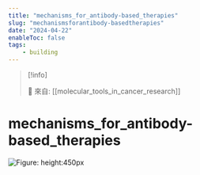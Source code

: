 ```yaml
---
title: "mechanisms_for_antibody-based_therapies"
slug: "mechanismsforantibody-basedtherapies"
date: "2024-04-22"
enableToc: false
tags:
    - building
---
```


> [!info]
>
> 🌱 來自: [[molecular_tools_in_cancer_research]]

# mechanisms_for_antibody-based_therapies



![Figure: height:450px](https://i.imgur.com/s6ciVIx.png)

